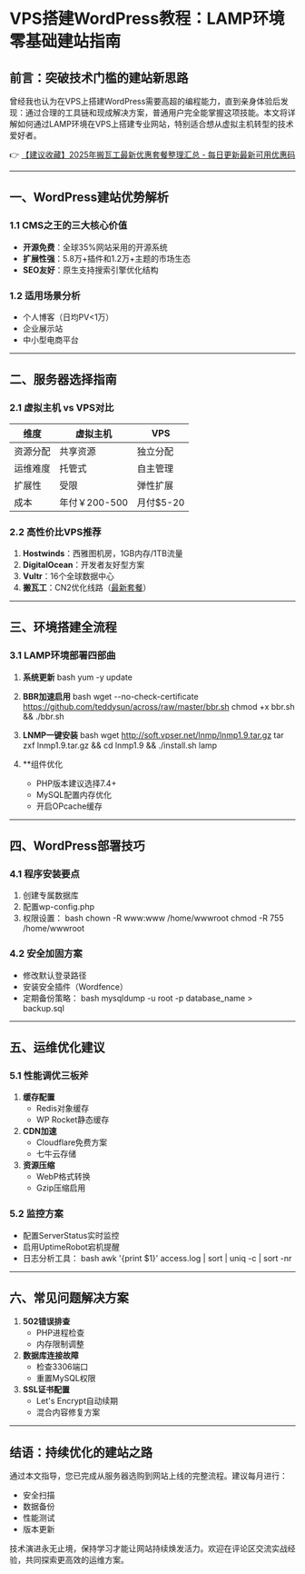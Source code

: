 # VPS搭建WordPress教程：LAMP环境零基础建站指南

## 前言：突破技术门槛的建站新思路

曾经我也认为在VPS上搭建WordPress需要高超的编程能力，直到亲身体验后发现：通过合理的工具链和现成解决方案，普通用户完全能掌握这项技能。本文将详解如何通过LAMP环境在VPS上搭建专业网站，特别适合想从虚拟主机转型的技术爱好者。

👉 [【建议收藏】2025年搬瓦工最新优惠套餐整理汇总 - 每日更新最新可用优惠码](https://bit.ly/banwagon)

---

## 一、WordPress建站优势解析
### 1.1 CMS之王的三大核心价值
- **开源免费**：全球35%网站采用的开源系统
- **扩展性强**：5.8万+插件和1.2万+主题的市场生态
- **SEO友好**：原生支持搜索引擎优化结构

### 1.2 适用场景分析
- 个人博客（日均PV<1万）
- 企业展示站
- 中小型电商平台

---

## 二、服务器选择指南
### 2.1 虚拟主机 vs VPS对比
| 维度        | 虚拟主机         | VPS              |
|-------------|----------------|------------------|
| 资源分配    | 共享资源        | 独立分配         |
| 运维难度    | 托管式          | 自主管理         |
| 扩展性      | 受限            | 弹性扩展         |
| 成本        | 年付￥200-500   | 月付$5-20        |

### 2.2 高性价比VPS推荐
1. **Hostwinds**：西雅图机房，1GB内存/1TB流量
2. **DigitalOcean**：开发者友好型方案
3. **Vultr**：16个全球数据中心
4. **搬瓦工**：CN2优化线路（[最新套餐](https://bit.ly/banwagon)）

---

## 三、环境搭建全流程
### 3.1 LAMP环境部署四部曲
1. **系统更新**
   bash
   yum -y update
   
2. **BBR加速启用**
   bash
   wget --no-check-certificate https://github.com/teddysun/across/raw/master/bbr.sh
   chmod +x bbr.sh && ./bbr.sh
   
3. **LNMP一键安装**
   bash
   wget http://soft.vpser.net/lnmp/lnmp1.9.tar.gz
   tar zxf lnmp1.9.tar.gz && cd lnmp1.9 && ./install.sh lamp
   
4. **组件优化
   - PHP版本建议选择7.4+
   - MySQL配置内存优化
   - 开启OPcache缓存

---

## 四、WordPress部署技巧
### 4.1 程序安装要点
1. 创建专属数据库
2. 配置wp-config.php
3. 权限设置：
   bash
   chown -R www:www /home/wwwroot
   chmod -R 755 /home/wwwroot
   

### 4.2 安全加固方案
- 修改默认登录路径
- 安装安全插件（Wordfence）
- 定期备份策略：
  bash
  mysqldump -u root -p database_name > backup.sql
  

---

## 五、运维优化建议
### 5.1 性能调优三板斧
1. **缓存配置**
   - Redis对象缓存
   - WP Rocket静态缓存
2. **CDN加速**
   - Cloudflare免费方案
   - 七牛云存储
3. **资源压缩**
   - WebP格式转换
   - Gzip压缩启用

### 5.2 监控方案
- 配置ServerStatus实时监控
- 启用UptimeRobot宕机提醒
- 日志分析工具：
  bash
  awk '{print $1}' access.log | sort | uniq -c | sort -nr
  

---

## 六、常见问题解决方案
1. **502错误排查**
   - PHP进程检查
   - 内存限制调整
2. **数据库连接故障**
   - 检查3306端口
   - 重置MySQL权限
3. **SSL证书配置**
   - Let's Encrypt自动续期
   - 混合内容修复方案

---

## 结语：持续优化的建站之路
通过本文指导，您已完成从服务器选购到网站上线的完整流程。建议每月进行：
- 安全扫描
- 数据备份
- 性能测试
- 版本更新

技术演进永无止境，保持学习才能让网站持续焕发活力。欢迎在评论区交流实战经验，共同探索更高效的运维方案。